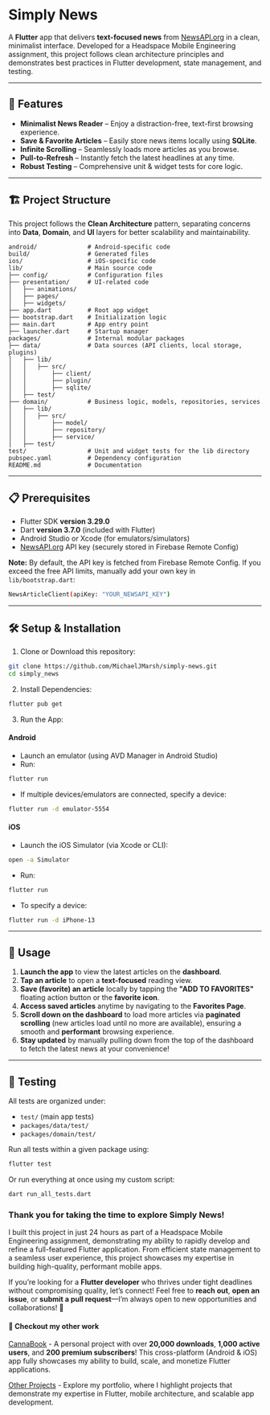 # Simply News

A **Flutter** app that delivers **text-focused news** from [NewsAPI.org](https://newsapi.org) in a clean, minimalist interface. Developed for a Headspace Mobile Engineering assignment, this project follows clean architecture principles and demonstrates best practices in Flutter development, state management, and testing.

---

## 📌 Features

- **Minimalist News Reader** – Enjoy a distraction-free, text-first browsing experience.
- **Save & Favorite Articles** – Easily store news items locally using **SQLite**.
- **Infinite Scrolling** – Seamlessly loads more articles as you browse.
- **Pull-to-Refresh** – Instantly fetch the latest headlines at any time.
- **Robust Testing** – Comprehensive unit & widget tests for core logic.

---

## 🏗 Project Structure

This project follows the **Clean Architecture** pattern, separating concerns into **Data**, **Domain**, and **UI** layers for better scalability and maintainability.

```plaintext
android/              # Android-specific code
build/                # Generated files
ios/                  # iOS-specific code
lib/                  # Main source code
├── config/           # Configuration files
├── presentation/     # UI-related code
│   ├── animations/
│   ├── pages/
│   ├── widgets/
├── app.dart          # Root app widget
├── bootstrap.dart    # Initialization logic
├── main.dart         # App entry point
├── launcher.dart     # Startup manager
packages/             # Internal modular packages
├── data/             # Data sources (API clients, local storage, plugins)
│   ├── lib/
│   │   ├── src/
│   │       ├── client/
│   │       ├── plugin/
│   │       ├── sqlite/
│   ├── test/
├── domain/           # Business logic, models, repositories, services
│   ├── lib/
│   │   ├── src/
│   │       ├── model/
│   │       ├── repository/
│   │       ├── service/
│   ├── test/
test/                 # Unit and widget tests for the lib directory
pubspec.yaml          # Dependency configuration
README.md             # Documentation
```

---

## 📋 Prerequisites

- Flutter SDK **version 3.29.0**
- Dart **version 3.7.0** (included with Flutter)
- Android Studio or Xcode (for emulators/simulators)
- [NewsAPI.org](https://newsapi.org) API key (securely stored in Firebase Remote Config)

**Note:** By default, the API key is fetched from Firebase Remote Config. If you exceed the free API limits, manually add your own key in `lib/bootstrap.dart`:

```bash
NewsArticleClient(apiKey: "YOUR_NEWSAPI_KEY")
```

---

## 🛠 Setup & Installation

1. Clone or Download this repository:

```bash
git clone https://github.com/MichaelJMarsh/simply-news.git
cd simply_news
```

2. Install Dependencies:

```bash
flutter pub get
```

3. Run the App:

#### Android

- Launch an emulator (using AVD Manager in Android Studio)
- Run:

```bash
flutter run
```

- If multiple devices/emulators are connected, specify a device:

```bash
flutter run -d emulator-5554
```

#### iOS

- Launch the iOS Simulator (via Xcode or CLI):

```bash
open -a Simulator
```

- Run:

```bash
flutter run
```

- To specify a device:

```bash
flutter run -d iPhone-13
```

---

## 📱 Usage

1. **Launch the app** to view the latest articles on the **dashboard**.
2. **Tap an article** to open a **text-focused** reading view.
3. **Save (favorite) an article** locally by tapping the **"ADD TO FAVORITES"** floating action button or the **favorite icon**.
4. **Access saved articles** anytime by navigating to the **Favorites Page**.
5. **Scroll down on the dashboard** to load more articles via **paginated scrolling** (new articles load until no more are available), ensuring a smooth and **performant** browsing experience.
6. **Stay updated** by manually pulling down from the top of the dashboard to fetch the latest news at your convenience!

---

## 🧪 Testing

All tests are organized under:

- `test/` (main app tests)
- `packages/data/test/`
- `packages/domain/test/`

Run all tests within a given package using:

```bash
flutter test
```

Or run everything at once using my custom script:

```bash
dart run_all_tests.dart
```

### Thank you for taking the time to explore Simply News!

I built this project in just 24 hours as part of a Headspace Mobile Engineering assignment, demonstrating my ability to rapidly develop and refine a full-featured Flutter application. From efficient state management to a seamless user experience, this project showcases my expertise in building high-quality, performant mobile apps.

If you’re looking for a **Flutter developer** who thrives under tight deadlines without compromising quality, let’s connect! Feel free to **reach out**, **open an issue**, or **submit a pull request**—I’m always open to new opportunities and collaborations! 🚀

#### 🔗 Checkout my other work

[CannaBook](https://cannabook.tech) - A personal project with over **20,000 downloads**, **1,000 active users**, and **200 premium subscribers**! This cross-platform (Android & iOS) app fully showcases my ability to build, scale, and monetize Flutter applications.

[Other Projects](https://www.linkedin.com/in/michaelmarsh993/details/projects/) - Explore my portfolio, where I highlight projects that demonstrate my expertise in Flutter, mobile architecture, and scalable app development.
